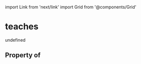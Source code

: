 import Link from 'next/link'
import Grid from '@components/Grid'

# teaches

undefined

## Property of



